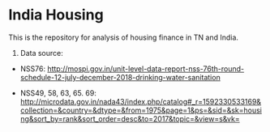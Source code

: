 # India Housing
This is the repository for analysis of housing finance in TN and India.

1. Data source: 

+ NSS76: http://mospi.gov.in/unit-level-data-report-nss-76th-round-schedule-12-july-december-2018-drinking-water-sanitation

+ NSS49, 58, 63, 65. 69: http://microdata.gov.in/nada43/index.php/catalog#_r=1592330533169&collection=&country=&dtype=&from=1975&page=1&ps=&sid=&sk=housing&sort_by=rank&sort_order=desc&to=2017&topic=&view=s&vk=
